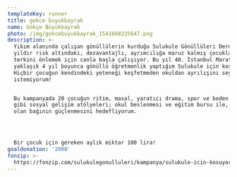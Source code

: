 ```yaml
---
templateKey: runner
title: gokce buyukbayrak
name: Gökçe Büyükbayrak
photo: /img/gokcebuyukbayrak_1541668225647.png
description: >-
  Yıkım alanında çalışan gönüllülerin kurduğu Sulukule Gönüllüleri Derneği, 8
  yıldır risk altındaki, dezavantajlı, ayrımcılığa maruz kalmış çocukların okulu
  terkini önlemek için canla başla çalışıyor. Bu yıl 40. İstanbul Maratonu'nda
  yaklaşık 4 yıl boyunca gönüllü öğretmenlik yaptığım Sulukule için koşacağım. 
  Hiçbir çocuğun kendindeki yeteneği keşfetmeden okuldan ayrılışını seyretmek
  istemiyorum! 


  Bu kampanyada 20 çocuğun ritim, masal, yaratıcı drama, spor ve beden hareketi
  gibi sosyal gelişim atölyeleri; okul beslenmesi ve eğitim bursu ile, okulla
  olan bağının güçlenmesini hedefliyorum.




  Bir çocuk için gereken aylık miktar 100 lira!
goaldonation: '2000'
fonzip: >-
  https://fonzip.com/sulukulegonulluleri/kampanya/sulukule-icin-kosuyorum--okulu-terki-onluyorum--50
---
```


